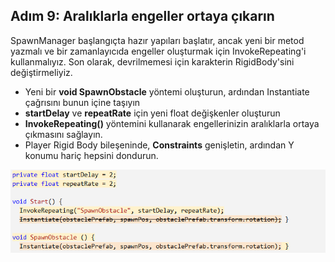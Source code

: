 ## Adım 9: Aralıklarla engeller ortaya çıkarın

SpawnManager başlangıçta hazır yapıları başlatır, ancak yeni bir metod yazmalı ve bir zamanlayıcıda engeller oluşturmak için InvokeRepeating'i kullanmalıyız. Son olarak, devrilmemesi için karakterin RigidBody'sini değiştirmeliyiz.

- Yeni bir **void SpawnObstacle** yöntemi oluşturun, ardından Instantiate çağrısını bunun içine taşıyın
- **startDelay** ve **repeatRate** için yeni float değişkenler oluşturun
- **InvokeRepeating()** yöntemini kullanarak engellerinizin aralıklarla ortaya çıkmasını sağlayın.
- Player Rigid Body bileşeninde, **Constraints** genişletin, ardından Y konumu hariç hepsini dondurun.

![figures](https://raw.githubusercontent.com/Kodluyoruz/taskforce/main/unity-junior-programmer/spawn-obstacles-intervals/figures/CWC_B.1.2_image7.png)
